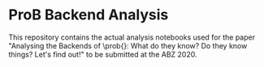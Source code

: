 # ProB Backend Analysis

This repository contains the actual analysis notebooks used for
the paper
"Analysing the Backends of \prob{}:
  What do they know? Do they know things? Let's find out!"
to be submitted at the ABZ 2020.
